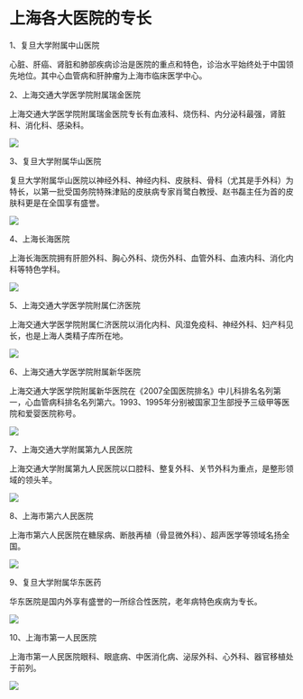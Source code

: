 # 上海各大医院的专长
1、复旦大学附属中山医院

心脏、肝癌、肾脏和肺部疾病诊治是医院的重点和特色，诊治水平始终处于中国领先地位。其中心血管病和肝肿瘤为上海市临床医学中心。

2、上海交通大学医学院附属瑞金医院

上海交通大学医学院附属瑞金医院专长有血液科、烧伤科、内分泌科最强，肾脏科、消化科、感染科。

![](vx_images/174690409255191.png)

3、复旦大学附属华山医院

复旦大学附属华山医院以神经外科、神经内科、皮肤科、骨科（尤其是手外科）为特长，以第一批受国务院特殊津贴的皮肤病专家肖鹭白教授、赵书磊主任为首的皮肤科更是在全国享有盛誉。

![](vx_images/173600409257689.png)

4、上海长海医院

上海长海医院拥有肝胆外科、胸心外科、烧伤外科、血管外科、血液内科、消化内科等特色学科。

![](vx_images/172520409260085.png)

5、上海交通大学医学院附属仁济医院

上海交通大学医学院附属仁济医院以消化内科、风湿免疫科、神经外科、妇产科见长，也是上海人类精子库所在地。

![](vx_images/171190409242205.png)

6、上海交通大学医学院附属新华医院

上海交通大学医学院附属新华医院在《2007全国医院排名》中儿科排名名列第一，心血管病科排名名列第六。1993、1995年分别被国家卫生部授予三级甲等医院和爱婴医院称号。

![](vx_images/167860409246451.png)

7、上海交通大学附属第九人民医院

上海交通大学附属第九人民医院以口腔科、整复外科、关节外科为重点，是整形领域的领头羊。

![](vx_images/166270409249896.png)

8、上海市第六人民医院

上海市第六人民医院在糖尿病、断肢再植（骨显微外科）、超声医学等领域名扬全国。

![](vx_images/164170409257227.png)

9、复旦大学附属华东医药

华东医院是国内外享有盛誉的一所综合性医院，老年病特色疾病为专长。

![](vx_images/160780409237061.png)

10、上海市第一人民医院

上海市第一人民医院眼科、眼底病、中医消化病、泌尿外科、心外科、器官移植处于前列。

![](vx_images/158270409249194.png)[](https://www.sohu.com/?strategyid=00001&spm=smpc.content.content.2.1690419037671PX3Nm9y "点击进入搜狐首页")